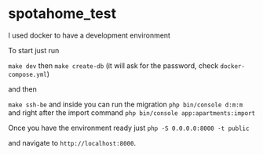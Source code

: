 # spotahome_test
I used docker to have a development environment

To  start just run

`make dev` then
`make create-db` (it will ask for the password, check `docker-compose.yml`)

and then

`make ssh-be` and inside you can run the migration `php bin/console d:m:m`
and right after the import command
`php bin/console app:apartments:import`

Once you have the environment ready just `php -S 0.0.0.0:8000 -t public`

and navigate to `http://localhost:8000`.

